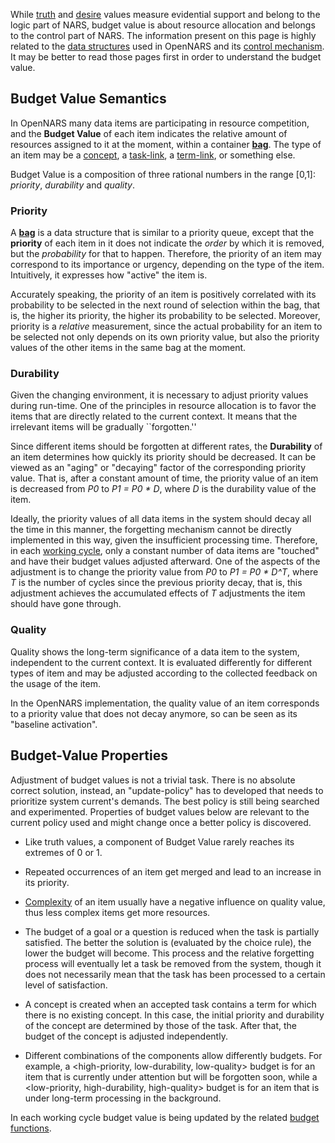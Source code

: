 While [truth](https://github.com/opennars/opennars/wiki/Truth-Value:-Definition-and-Examples) and [desire](https://github.com/opennars/opennars/wiki/Desire-Value:-Definition-and-Examples) values measure evidential support and belong to the logic part of NARS, budget value is about resource allocation and belongs to the control part of NARS. The information present on this page is highly related to the [data structures](https://github.com/opennars/opennars/wiki/System-Memory-(bag,-overall-structure)) used in OpenNARS and its [control mechanism](https://github.com/opennars/opennars/wiki/Inference-Control). It may be better to read those pages first in order to understand the budget value. 

## Budget Value Semantics

In OpenNARS many data items are participating in resource competition, and the **Budget Value** of each item indicates the relative amount of resources assigned to it at the moment, within a container **[bag](https://github.com/opennars/opennars/wiki/System-Memory-(bag,-overall-structure))**. The type of an item may be a [concept](https://github.com/opennars/opennars/wiki/Concept-Object:-Content-and-Attributes), a [task-link](https://github.com/opennars/opennars/wiki/Types-of-Links:-task-and-term-links), a [term-link](https://github.com/opennars/opennars/wiki/Types-of-Links:-task-and-term-links), or something else.

Budget Value is a composition of three rational numbers in the range [0,1]: _priority_, _durability_ and _quality_.

### Priority

A **[bag](https://github.com/opennars/opennars/wiki/System-Memory-(bag,-overall-structure))** is a data structure that is similar to a priority queue, except that the **priority** of each item in it does not indicate the _order_ by which it is removed, but the _probability_ for that to happen. Therefore, the priority of an item may correspond to its importance or urgency, depending on the type of the item. Intuitively, it expresses how "active" the item is.

Accurately speaking, the priority of an item is positively correlated with its probability to be selected in the next round of selection within the bag, that is, the higher its priority, the higher its probability to be selected. Moreover, priority is a _relative_ measurement, since the actual probability for an item to be selected not only depends on its own priority value, but also the priority values of the other items in the same bag at the moment. 

### Durability

Given the changing environment, it is necessary to adjust priority values during run-time. One of the principles in resource allocation is to favor the items that are directly related to the current context. It means that the irrelevant items will be gradually ``forgotten.''

Since different items should be forgotten at different rates, the **Durability** of an item determines how quickly its priority should be decreased. It can be viewed as an "aging" or "decaying" factor of the corresponding priority value. That is, after a constant amount of time, the priority value of an item is decreased from _P0_ to _P1 = P0 * D_, where _D_ is the durability value of the item.

Ideally, the priority values of all data items in the system should decay all the time in this manner, the forgetting mechanism cannot be directly implemented in this way, given the insufficient processing time. Therefore, in each [working cycle](https://github.com/opennars/opennars/wiki/Working-Cycle-and-Tasks-Management-in-OpenNARS), only a constant number of data items are "touched" and have their budget values adjusted afterward. One of the aspects of the adjustment is to change the priority value from _P0_ to _P1 = P0 * D^T_, where _T_ is the number of cycles since the previous priority decay, that is, this adjustment achieves the accumulated effects of _T_ adjustments the item should have gone through.

### Quality

Quality shows the long-term significance of a data item to the system, independent to the current context. It is evaluated differently for different types of item and may be adjusted according to the collected feedback on the usage of the item.

In the OpenNARS implementation, the quality value of an item corresponds to a priority value that does not decay anymore, so can be seen as its "baseline activation".

## Budget-Value Properties

Adjustment of budget values is not a trivial task. There is no absolute correct solution, instead, an "update-policy" has to developed that needs to prioritize system current's demands. The best policy is still being searched and experimented. Properties of budget values below are relevant to the current policy used and might change once a better policy is discovered.

- Like truth values, a component of Budget Value rarely reaches its extremes of 0 or 1. 

- Repeated occurrences of an item get merged and lead to an increase in its priority.  

- [Complexity](https://github.com/opennars/opennars/wiki/Sets-and-set-operations-in-OpenNARS) of an item usually have a negative influence on quality value, thus less complex items get more resources. 

- The budget of a goal or a question is reduced when the task is partially satisfied. The better the solution is (evaluated by the choice rule), the lower the budget will become. This process and the relative forgetting process will eventually let a task be removed from the system, though it does not necessarily mean that the task has been processed to a certain level of satisfaction.

- A concept is created when an accepted task contains a term for which there is no existing concept. In this case, the initial priority and durability of the concept are determined by those of the task. After that, the budget of the concept is adjusted independently.

- Different combinations of the components allow differently budgets. For example, a <high-priority, low-durability, low-quality> budget is for an item that is currently under attention but will be forgotten soon, while a <low-priority, high-durability, high-quality> budget is for an item that is under long-term processing in the background.

In each working cycle budget value is being updated by the related [budget functions](https://github.com/opennars/opennars/wiki/Budget-Update).
